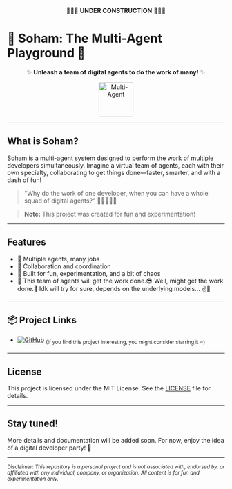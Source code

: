 <div align="center">

🚧👷‍♂️ <b>UNDER CONSTRUCTION</b> 👷‍♀️🚧

</div>

# 🤖 Soham: The Multi-Agent Playground 🚀

<div align="center">

✨ <b>Unleash a team of digital agents to do the work of many!</b> ✨

<img src="https://em-content.zobj.net/source/microsoft-teams/363/robot_1f916.png" alt="Multi-Agent" width="80"/>

</div>

---

## What is Soham?

Soham is a multi-agent system designed to perform the work of multiple developers simultaneously. Imagine a virtual team of agents, each with their own specialty, collaborating to get things done—faster, smarter, and with a dash of fun!

> "Why do the work of one developer, when you can have a whole squad of digital agents?" 🤹‍♂️🤖🤖🤖

> **Note:** This project was created for fun and experimentation!

---

## Features

- 🤖 Multiple agents, many jobs
- 🧠 Collaboration and coordination
- 🎲 Built for fun, experimentation, and a bit of chaos
- 🚀 This team of agents will get the work done.😎 Well, might get the work done.🤔 Idk will try for sure, depends on the underlying models... ✌️🥶


---

## 📦 Project Links

- [![GitHub](https://img.shields.io/badge/GitHub-100000?style=flat&logo=github&logoColor=white)](https://github.com/arneesh/soham) <sub>(If you find this project interesting, you might consider starring it ⭐)</sub>

---

## License

This project is licensed under the MIT License. See the [LICENSE](https://github.com/arneesh/soham/blob/master/LICENSE) file for details.

---

## Stay tuned!

More details and documentation will be added soon. For now, enjoy the idea of a digital developer party! 🎉

---

<sub>Disclaimer: <i>This repository is a personal project and is not associated with, endorsed by, or affiliated with any individual, company, or organization. All content is for fun and experimentation only.</i></sub>
